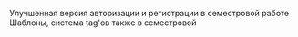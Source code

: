 Улучшенная версия авторизации и регистрации в семестровой работе  
Шаблоны, система tag'ов также в семестровой
